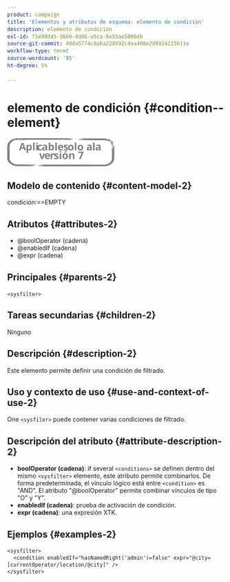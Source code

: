 ```yaml
---
product: campaign
title: 'Elementos y atributos de esquema: elemento de condición'
description: elemento de condición
exl-id: 71e98d45-3660-4d86-a5ca-8e55ae5896eb
source-git-commit: 40da5774c8a6a228992c4aa400e2d9924215611e
workflow-type: tm+mt
source-wordcount: '95'
ht-degree: 5%

---
```


# elemento de condición {#condition--element}

![](../../../assets/v7-only.svg)

## Modelo de contenido {#content-model-2}

condición:==EMPTY

## Atributos {#attributes-2}

* @boolOperator (cadena)
* @enabledIf (cadena)
* @expr (cadena)

## Principales {#parents-2}

`<sysfilter>`

## Tareas secundarias {#children-2}

Ninguno

## Descripción {#description-2}

Este elemento permite definir una condición de filtrado.

## Uso y contexto de uso {#use-and-context-of-use-2}

One `<sysfiler>`  puede contener varias condiciones de filtrado.

## Descripción del atributo {#attribute-description-2}

* **boolOperator (cadena)**: if several `<conditions>` se definen dentro del mismo  `<sysfilter>` elemento, este atributo permite combinarlos. De forma predeterminada, el vínculo lógico está entre `<condition>` es &quot;AND&quot;. El atributo &quot;@boolOperator&quot; permite combinar vínculos de tipo &quot;O&quot; y &quot;Y&quot;.
* **enabledIf (cadena)**: prueba de activación de condición.
* **expr (cadena)**: una expresión XTK.

## Ejemplos {#examples-2}

```
<sysfilter>
  <condition enabledIf="hasNamedRight('admin')=false" expr="@city=[currentOperator/location/@city]" />
</sysfilter>
```
